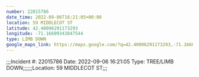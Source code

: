 ```yaml
---
number: 22015786
date_time: 2022-09-06T16:21:05+00:00
location: 59 MIDDLECOT ST
latitude: 42.40096291173293
longitude: -71.16609343847544
type: LIMB DOWN
google_maps_link: https://maps.google.com/?q=42.40096291173293,-71.16609343847544
---
```


;;;Incident #: 22015786  Date: 2022-09-06 16:21:05   Type: TREE/LIMB DOWN;;;;;;Location: 59 MIDDLECOT ST;;;
